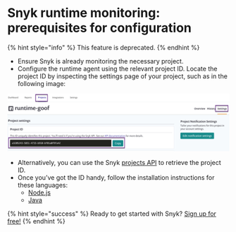 # Snyk runtime monitoring: prerequisites for configuration

{% hint style="info" %}
This feature is deprecated.
{% endhint %}

* Ensure Snyk is already monitoring the necessary project.
* Configure the runtime agent using the relevant project ID. Locate the project ID by inspecting the settings page of your project, such as in the following image:

![Runtime\_ProjectID.png](../../.gitbook/assets/uuid-9cd785d5-bdd0-d8cf-347b-f7d89f4bac7b-en.png)

* Alternatively, you can use the Snyk [projects API](https://snyk.docs.apiary.io/#reference/projects/projects-by-organisation/list-all-projects/) to retrieve the project ID.
* Once you’ve got the ID handy, follow the installation instructions for these languages:
  * [Node.js](https://support.snyk.io/hc/articles/360003699058#UUID-d77e89bf-6e75-f50c-b188-ad4d9a39905c/)
  * [Java](https://support.snyk.io/hc/articles/360003699118#UUID-f0e61d17-c33e-da57-081a-9b90927e6428/)

{% hint style="success" %}
Ready to get started with Snyk? [Sign up for free!](https://snyk.io/login?cta=sign-up&loc=footer&page=support_docs_page)
{% endhint %}

